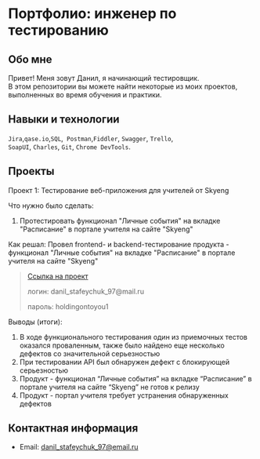 # Портфолио: инженер по тестированию

## Обо мне 

Привет! Меня зовут Данил, я начинающий тестировщик. <br>
В этом репозитории вы можете найти некоторые из моих проектов, выполненных во время обучения и практики.
<br>

## Навыки и технологии
``Jira``,``qase.io``,``SQL``,`` Postman``,``Fiddler``, ``Swagger``, ``Trello``, <br>
``SoapUI``, ``Charles``, ``Git``, ``Chrome DevTools``.

## Проекты

<p> Проект 1: Тестирование веб-приложения для учителей от Skyeng</p>
<p>Что нужно было сделать:<p>
<ol>
  <li>Протестировать функционал "Личные события" на вкладке "Расписание" в портале учителя на сайте "Skyeng" </li>
</ol>

<p>Как решал: Провел frontend- и backend-тестирование продукта - функционал "Личные события" на вкладке "Расписание" в портале учителя на сайте "Skyeng"<p>

> <a href="https://qc-bug-report.atlassian.net/l/cp/soLVW9Dr">Ссылка на проект</a>
 > <p> логин: danil_stafeychuk_97@mail.ru </p>
> <p> пароль: holdingontoyou1 </p>
 
 <p>Выводы (итоги):<p>
<ol>
  <li>В ходе функционального тестирования один из приемочных тестов оказался проваленным, также было найдено еще несколько дефектов со значительной серьезностью</li>
  <li>При тестировании API был обнаружен дефект с блокирующей серьезностью</li>
  <li>Продукт - функционал “Личные события” на вкладке “Расписание” в портале учителя на сайте “Skyeng” не готов к релизу</li>
  <li>Продукт - портал учителя требует устранения обнаруженных дефектов</li>
</ol>

## Контактная информация
- Email: danil_stafeychuk_97@email.ru
